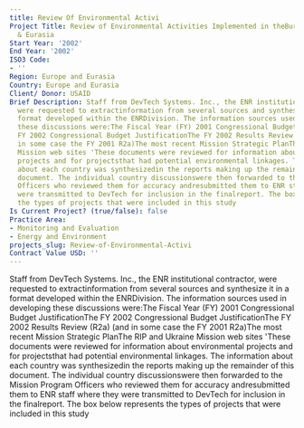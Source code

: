 ```yaml
---
title: Review Of Environmental Activi
Project Title: Review of Environmental Activities Implemented in theBureau for Europe
  & Eurasia
Start Year: '2002'
End Year: '2002'
ISO3 Code:
- ''
Region: Europe and Eurasia
Country: Europe and Eurasia
Client/ Donor: USAID
Brief Description: Staff from DevTech Systems. Inc., the ENR institutional contractor,
  were requested to extractinformation from several sources and synthesize it in a
  format developed within the ENRDivision. The information sources used in developing
  these discussions were:The Fiscal Year (FY) 2001 Congressional Budget JustificationThe
  FY 2002 Congressional Budget JustificationThe FY 2002 Results Review (R2a) (and
  in some case the FY 2001 R2a)The most recent Mission Strategic PlanThe RIP and Ukraine
  Mission web sites 'These documents were reviewed for information about environmental
  projects and for projectsthat had potential environmental linkages. The information
  about each country was synthesizedin the reports making up the remainder of this
  document. The individual country discussionswere then forwarded to the Mission Program
  Officers who reviewed them for accuracy andresubmitted them to ENR staff where they
  were transmitted to DevTech for inclusion in the finalreport. The box below represents
  the types of projects that were included in this study
Is Current Project? (true/false): false
Practice Area:
- Monitoring and Evaluation
- Energy and Environment
projects_slug: Review-of-Environmental-Activi
Contract Value USD: ''
---
```


Staff from DevTech Systems. Inc., the ENR institutional contractor, were requested to extractinformation from several sources and synthesize it in a format developed within the ENRDivision. The information sources used in developing these discussions were:The Fiscal Year (FY) 2001 Congressional Budget JustificationThe FY 2002 Congressional Budget JustificationThe FY 2002 Results Review (R2a) (and in some case the FY 2001 R2a)The most recent Mission Strategic PlanThe RIP and Ukraine Mission web sites 'These documents were reviewed for information about environmental projects and for projectsthat had potential environmental linkages. The information about each country was synthesizedin the reports making up the remainder of this document. The individual country discussionswere then forwarded to the Mission Program Officers who reviewed them for accuracy andresubmitted them to ENR staff where they were transmitted to DevTech for inclusion in the finalreport. The box below represents the types of projects that were included in this study